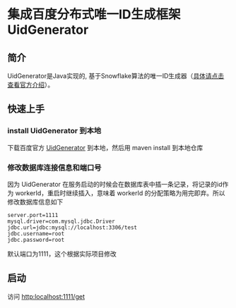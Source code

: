 # 集成百度分布式唯一ID生成框架UidGenerator

## 简介

UidGenerator是Java实现的, 基于Snowflake算法的唯一ID生成器（[具体请点击查看官方介绍][1]）。

## 快速上手

### install UidGenerator 到本地

下载百度官方 [UidGenerator][2] 到本地，然后用 maven install 到本地仓库

### 修改数据库连接信息和端口号

因为 UidGenerator 在服务启动的时候会在数据库表中插一条记录，将记录的id作为 workerId，重启时继续插入，意味着 workerId 的分配策略为用完即弃。所以修改数据库信息如下

```
server.port=1111
mysql.driver=com.mysql.jdbc.Driver
jdbc.url=jdbc:mysql://localhost:3306/test
jdbc.username=root
jdbc.password=root
```

默认端口为1111，这个根据实际项目修改

## 启动

访问 [http:localhost:1111/get][3]


  [1]: https://github.com/baidu/uid-generator/blob/master/README.zh_cn.md
  [2]: https://github.com/baidu/uid-generator/blob/master/README.zh_cn.md
  [3]: http://localhost:1111/get